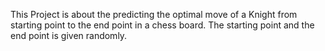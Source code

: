 This Project is about the predicting the optimal move of a Knight from starting point to the end point in a chess board. The starting point and the end point is given randomly.

